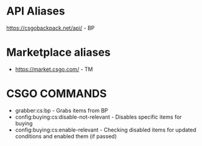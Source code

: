 API Aliases
=
https://csgobackpack.net/api/ - BP

Marketplace aliases
=
* https://market.csgo.com/ - TM

CSGO COMMANDS
=

* grabber:cs:bp - Grabs items from BP
* config:buying:cs:disable-not-relevant - Disables specific items for buying
* config:buying:cs:enable-relevant - Checking disabled items for updated conditions and enabled them (if passed)
